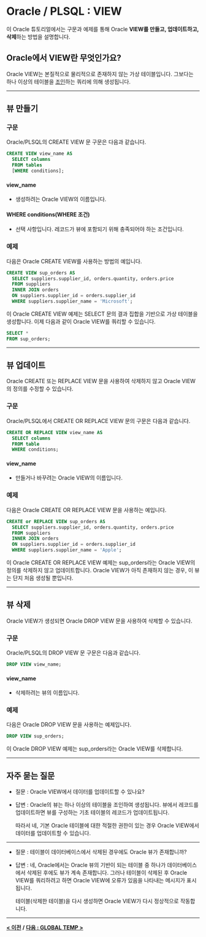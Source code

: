 # Oracle / PLSQL : VIEW

이 Oracle 튜토리얼에서는 구문과 예제를 통해 Oracle **VIEW를 만들고, 업데이트하고, 삭제**하는 방법을 설명합니다.

## Oracle에서 VIEW란 무엇인가요?
Oracle VIEW는 본질적으로 물리적으로 존재하지 않는 가상 테이블입니다. 그보다는 하나 이상의 테이블을 [조인](JOINS.md)하는 쿼리에 의해 생성됩니다.

---
## 뷰 만들기
### 구문
Oracle/PLSQL의 CREATE VIEW 문 구문은 다음과 같습니다.
```sql
CREATE VIEW view_name AS
  SELECT columns
  FROM tables
  [WHERE conditions];
```
#### **view_name**
- 생성하려는 Oracle VIEW의 이름입니다.
#### **WHERE conditions(WHERE 조건)**
- 선택 사항입니다. 레코드가 뷰에 포함되기 위해 충족되어야 하는 조건입니다.

### 예제
다음은 Oracle CREATE VIEW를 사용하는 방법의 예입니다.
```sql
CREATE VIEW sup_orders AS
  SELECT suppliers.supplier_id, orders.quantity, orders.price
  FROM suppliers
  INNER JOIN orders
  ON suppliers.supplier_id = orders.supplier_id
  WHERE suppliers.supplier_name = 'Microsoft';
```
이 Oracle CREATE VIEW 예제는 SELECT 문의 결과 집합을 기반으로 가상 테이블을 생성합니다. 이제 다음과 같이 Oracle VIEW를 쿼리할 수 있습니다.
```sql
SELECT *
FROM sup_orders;
```

---
## 뷰 업데이트
Oracle CREATE 또는 REPLACE VIEW 문을 사용하여 삭제하지 않고 Oracle VIEW의 정의를 수정할 수 있습니다.

### 구문
Oracle/PLSQL에서 CREATE OR REPLACE VIEW 문의 구문은 다음과 같습니다.
```sql
CREATE OR REPLACE VIEW view_name AS
  SELECT columns
  FROM table
  WHERE conditions;
```
#### **view_name**
- 만들거나 바꾸려는 Oracle VIEW의 이름입니다.

### 예제
다음은 Oracle CREATE OR REPLACE VIEW 문을 사용하는 예입니다.
```sql
CREATE or REPLACE VIEW sup_orders AS
  SELECT suppliers.supplier_id, orders.quantity, orders.price
  FROM suppliers
  INNER JOIN orders
  ON suppliers.supplier_id = orders.supplier_id
  WHERE suppliers.supplier_name = 'Apple';
```
이 Oracle CREATE OR REPLACE VIEW 예제는 sup_orders라는 Oracle VIEW의 정의를 삭제하지 않고 업데이트합니다. Oracle VIEW가 아직 존재하지 않는 경우, 이 뷰는 단지 처음 생성될 뿐입니다.

---
## 뷰 삭제
Oracle VIEW가 생성되면 Oracle DROP VIEW 문을 사용하여 삭제할 수 있습니다.

### 구문
Oracle/PLSQL의 DROP VIEW 문 구문은 다음과 같습니다.
```sql
DROP VIEW view_name;
```
#### **view_name**
- 삭제하려는 뷰의 이름입니다.

### 예제
다음은 Oracle DROP VIEW 문을 사용하는 예제입니다.
```sql
DROP VIEW sup_orders;
```
이 Oracle DROP VIEW 예제는 sup_orders라는 Oracle VIEW를 삭제합니다.

---
## 자주 묻는 질문
- 질문 : Oracle VIEW에서 데이터를 업데이트할 수 있나요?

- 답변 : Oracle의 뷰는 하나 이상의 테이블을 조인하여 생성됩니다. 뷰에서 레코드를 업데이트하면 뷰를 구성하는 기초 테이블의 레코드가 업데이트됩니다.

    따라서 네, 기본 Oracle 테이블에 대한 적절한 권한이 있는 경우 Oracle VIEW에서 데이터를 업데이트할 수 있습니다.

---

- 질문 : 테이블이 데이터베이스에서 삭제된 경우에도 Oracle 뷰가 존재합니까?

- 답변 : 네, Oracle에서는 Oracle 뷰의 기반이 되는 테이블 중 하나가 데이터베이스에서 삭제된 후에도 뷰가 계속 존재합니다. 그러나 테이블이 삭제된 후 Oracle VIEW를 쿼리하려고 하면 Oracle VIEW에 오류가 있음을 나타내는 메시지가 표시됩니다.

    테이블(삭제한 테이블)을 다시 생성하면 Oracle VIEW가 다시 정상적으로 작동합니다.

---
**[< 이전](DROP_TABLE.md) / [다음 : GLOBAL TEMP >](GLOBAL_TEMP.md)**